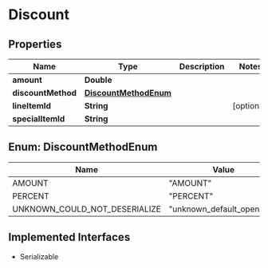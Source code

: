

# Discount


## Properties

| Name | Type | Description | Notes |
|------------ | ------------- | ------------- | -------------|
|**amount** | **Double** |  |  |
|**discountMethod** | [**DiscountMethodEnum**](#DiscountMethodEnum) |  |  |
|**lineItemId** | **String** |  |  [optional] |
|**specialItemId** | **String** |  |  |



## Enum: DiscountMethodEnum

| Name | Value |
|---- | -----|
| AMOUNT | &quot;AMOUNT&quot; |
| PERCENT | &quot;PERCENT&quot; |
| UNKNOWN_COULD_NOT_DESERIALIZE | &quot;unknown_default_open_api&quot; |


## Implemented Interfaces

* Serializable


